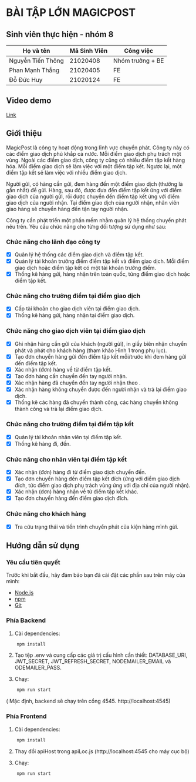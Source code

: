 # BÀI TẬP LỚN MAGICPOST

## Sinh viên thực hiện - nhóm 8
| Họ và tên | Mã Sinh Viên| Công việc | 
|--------------|-------|---------------|
| Nguyễn Tiến Thông | 21020408| Nhóm trưởng + BE|
| Phan Mạnh Thắng | 21020405| FE |
| Đỗ Đức Huy | 21020124| FE |
## Video demo
[Link]()


## Giới thiệu
MagicPost là công ty hoạt động trong lĩnh vực chuyển phát. Công ty này có các điểm giao dịch phủ khắp cả nước. Mỗi điểm giao dịch phụ trách một vùng. Ngoài các điểm giao dịch, công ty cũng có nhiều điểm tập kết hàng hóa. Mỗi điểm giao dịch sẽ làm việc với một điểm tập kết. Ngược lại, một điểm tập kết sẽ làm việc với nhiều điểm giao dịch.

Người gửi, có hàng cần gửi, đem hàng đến một điểm giao dịch (thường là gần nhất) để gửi. Hàng, sau đó, được đưa đến điểm tập kết ứng với điểm giao dịch của người gửi, rồi được chuyển đến điểm tập kết ứng với điểm giao dịch của người nhận. Tại điểm giao dịch của người nhận, nhân viên giao hàng sẽ chuyển hàng đến tận tay người nhận.

Công ty cần phát triển một phần mềm nhằm quản lý hệ thống chuyển phát nêu trên. Yêu cầu chức năng cho từng đối tượng sử dụng như sau:

### Chức năng cho lãnh đạo công ty

- [x] Quản lý hệ thống các điểm giao dịch và điểm tập kết.
- [x] Quản lý tài khoản trưởng điểm điểm tập kết và điểm giao dịch. Mỗi điểm giao dịch hoặc điểm tập kết có một tài khoản trưởng điểm.
- [x] Thống kê hàng gửi, hàng nhận trên toàn quốc, từng điểm giao dịch hoặc điểm tập kết.

### Chức năng cho trưởng điểm tại điểm giao dịch

- [x] Cấp tài khoản cho giao dịch viên tại điểm giao dịch.
- [x] Thống kê hàng gửi, hàng nhận tại điểm giao dịch.

### Chức năng cho giao dịch viên tại điểm giao dịch

- [x] Ghi nhận hàng cần gửi của khách (người gửi), in giấy biên nhận chuyển phát và phát cho khách hàng (tham khảo Hình 1 trong phụ lục).
- [x] Tạo đơn chuyển hàng gửi đến điểm tập kết mỗi/trước khi đem hàng gửi đến điểm tập kết.
- [x] Xác nhận (đơn) hàng về từ điểm tập kết.
- [x] Tạo đơn hàng cần chuyển đến tay người nhận.
- [x] Xác nhận hàng đã chuyển đến tay người nhận theo .
- [x] Xác nhận hàng không chuyển được đến người nhận và trả lại điểm giao dịch.
- [x] Thống kê các hàng đã chuyển thành công, các hàng chuyển không thành công và trả lại điểm giao dịch.

### Chức năng cho trưởng điểm tại điểm tập kết

- [x] Quản lý tài khoản nhân viên tại điểm tập kết.
- [x] Thống kê hàng đi, đến.

### Chức năng cho nhân viên tại điểm tập kết

- [x] Xác nhận (đơn) hàng đi từ điểm giao dịch chuyển đến.
- [x] Tạo đơn chuyển hàng đến điểm tập kết đích (ứng với điểm giao dịch đích, tức điểm giao dịch phụ trách vùng ứng với địa chỉ của người nhận).
- [x] Xác nhận (đơn) hàng nhận về từ điểm tập kết khác.
- [x] Tạo đơn chuyển hàng đến điểm giao dịch đích.

### Chức năng cho khách hàng

- [x] Tra cứu trạng thái và tiến trình chuyển phát của kiện hàng mình gửi.

## Hướng dẫn sử dụng
### Yêu cầu tiên quyết
Trước khi bắt đầu, hãy đảm bảo bạn đã cài đặt các phần sau trên máy của mình:
- [Node.js](https://nodejs.org/en/)
- [npm](https://www.npmjs.com/)
- [Git](https://git-scm.com/)

### Phía Backend
1. Cài dependencies:
```bash	
    npm install
```	
2. Tạo tệp .env và cung cấp các giá trị cấu hình cần thiết: DATABASE_URI, JWT_SECRET, JWT_REFRESH_SECRET, NODEMAILER_EMAIL và ODEMAILER_PASS.

3. Chạy:
```bash
    npm run start
```
( Mặc định, backend sẽ chạy trên cổng 4545. http://localhost:4545)

### Phía Frontend
1. Cài dependencies:
```bash	
    npm install
```	

2. Thay đổi apiHost trong apiLoc.js (http://localhost:4545 cho máy cục bộ)

3. Chạy:
```bash
    npm run start
```